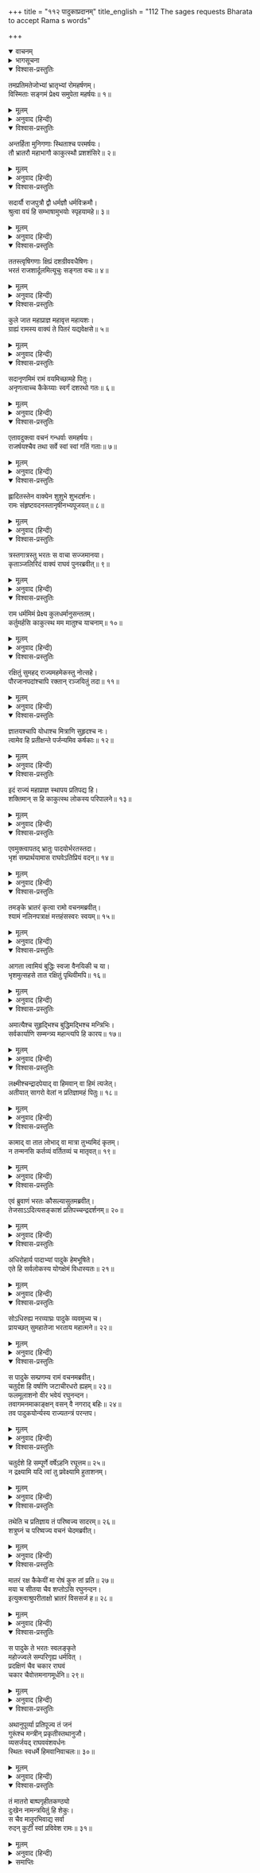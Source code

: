 +++
title = "११२ पादुकाप्रदानम्"
title_english = "112 The sages requests Bharata to accept Rama s words"

+++
<details open><summary>वाचनम्</summary>
<div caption="श्रीराम-हरिसीताराममूर्ति-घनपाठिभ्यां वचनम्" class="audioEmbed" src="https://archive.org/download/Ramayana-recitation-Sriram-harisItArAmamUrti-Ghanapaati-v2/Kanda_2/Kanda_2_AYK-112-Padukaa_Pradaanam.mp3"></div>
</details>

<details><summary>भागसूचना</summary>

112. ऋषियोंका भरतको श्रीरामकी आज्ञाके अनुसार लौट जानेकी सलाह देना, भरतका पुनः श्रीरामके चरणोंमें गिरकर चलनेकी प्रार्थना करना, श्रीरामका उन्हें समझाकर अपनी चरणपादुका देकर उन सबको विदा करना
</details>

<details open><summary>विश्वास-प्रस्तुतिः</summary>

तमप्रतिमतेजोभ्यां भ्रातृभ्यां रोमहर्षणम्।  
विस्मिताः सङ्गमं प्रेक्ष्य समुपेता महर्षयः॥ १॥
</details>

<details><summary>मूलम्</summary>

तमप्रतिमतेजोभ्यां भ्रातृभ्यां रोमहर्षणम्।  
विस्मिताः सङ्गमं प्रेक्ष्य समुपेता महर्षयः॥ १॥
</details>

<details><summary>अनुवाद (हिन्दी)</summary>

उन अनुपम तेजस्वी भ्राताओंका वह रोमाञ्चकारी समागम देख वहाँ आये हुए महर्षियोंको बड़ा विस्मय हुआ॥ १॥
</details>

<details open><summary>विश्वास-प्रस्तुतिः</summary>

अन्तर्हिता मुनिगणाः स्थिताश्च परमर्षयः।  
तौ भ्रातरौ महाभागौ काकुत्स्थौ प्रशशंसिरे॥ २॥
</details>

<details><summary>मूलम्</summary>

अन्तर्हिता मुनिगणाः स्थिताश्च परमर्षयः।  
तौ भ्रातरौ महाभागौ काकुत्स्थौ प्रशशंसिरे॥ २॥
</details>

<details><summary>अनुवाद (हिन्दी)</summary>

अन्तरिक्षमें अदृश्य भावसे खड़े हुए मुनि तथा वहाँ प्रत्यक्षरूपमें बैठे हुए महर्षि उन महान् भाग्यशाली ककुत्स्थवंशी बन्धुओंकी इस प्रकार प्रशंसा करने लगे—॥ २॥
</details>

<details open><summary>विश्वास-प्रस्तुतिः</summary>

सदार्यौ राजपुत्रौ द्वौ धर्मज्ञौ धर्मविक्रमौ।  
श्रुत्वा वयं हि सम्भाषामुभयोः स्पृहयामहे॥ ३॥
</details>

<details><summary>मूलम्</summary>

सदार्यौ राजपुत्रौ द्वौ धर्मज्ञौ धर्मविक्रमौ।  
श्रुत्वा वयं हि सम्भाषामुभयोः स्पृहयामहे॥ ३॥
</details>

<details><summary>अनुवाद (हिन्दी)</summary>

‘ये दोनों राजकुमार सदा श्रेष्ठ, धर्मके ज्ञाता और धर्ममार्गपर ही चलनेवाले हैं। इन दोनोंकी बातचीत सुनकर हमें उसे बारंबार सुनते रहनेकी ही इच्छा होती है’॥ ३॥
</details>

<details open><summary>विश्वास-प्रस्तुतिः</summary>

ततस्त्वृषिगणाः क्षिप्रं दशग्रीववधैषिणः।  
भरतं राजशार्दूलमित्यूचुः सङ्गता वचः॥ ४॥
</details>

<details><summary>मूलम्</summary>

ततस्त्वृषिगणाः क्षिप्रं दशग्रीववधैषिणः।  
भरतं राजशार्दूलमित्यूचुः सङ्गता वचः॥ ४॥
</details>

<details><summary>अनुवाद (हिन्दी)</summary>

तदनन्तर दशग्रीव रावणके वधकी अभिलाषा रखनेवाले ऋषियोंने मिलकर राजसिंह भरतसे तुरंत ही यह बात कही—॥ ४॥
</details>

<details open><summary>विश्वास-प्रस्तुतिः</summary>

कुले जात महाप्राज्ञ महावृत्त महायशः।  
ग्राह्यं रामस्य वाक्यं ते पितरं यद्यवेक्षसे॥ ५॥
</details>

<details><summary>मूलम्</summary>

कुले जात महाप्राज्ञ महावृत्त महायशः।  
ग्राह्यं रामस्य वाक्यं ते पितरं यद्यवेक्षसे॥ ५॥
</details>

<details><summary>अनुवाद (हिन्दी)</summary>

‘महाप्राज्ञ! तुम उत्तम कुलमें उत्पन्न हुए हो। तुम्हारा आचरण बहुत उत्तम और यश महान् है। यदि तुम अपने पिताकी ओर देखो—उन्हें सुख पहुँचाना चाहो तो तुम्हें श्रीरामचन्द्रजीकी बात मान लेनी चाहिये॥ ५॥
</details>

<details open><summary>विश्वास-प्रस्तुतिः</summary>

सदानृणमिमं रामं वयमिच्छामहे पितुः।  
अनृणत्वाच्च कैकेय्याः स्वर्गं दशरथो गतः॥ ६॥
</details>

<details><summary>मूलम्</summary>

सदानृणमिमं रामं वयमिच्छामहे पितुः।  
अनृणत्वाच्च कैकेय्याः स्वर्गं दशरथो गतः॥ ६॥
</details>

<details><summary>अनुवाद (हिन्दी)</summary>

‘हमलोग इन श्रीरामको पिताके ऋणसे सदा उऋण देखना चाहते हैं। कैकेयीका ऋण चुका देनेके कारण ही राजा दशरथ स्वर्गमें पहुँचे हैं’॥ ६॥
</details>

<details open><summary>विश्वास-प्रस्तुतिः</summary>

एतावदुक्त्वा वचनं गन्धर्वाः समहर्षयः।  
राजर्षयश्चैव तथा सर्वे स्वां स्वां गतिं गताः॥ ७॥
</details>

<details><summary>मूलम्</summary>

एतावदुक्त्वा वचनं गन्धर्वाः समहर्षयः।  
राजर्षयश्चैव तथा सर्वे स्वां स्वां गतिं गताः॥ ७॥
</details>

<details><summary>अनुवाद (हिन्दी)</summary>

इतना कहकर वहाँ आये हुए गन्धर्व, महर्षि और राजर्षि सब अपने-अपने स्थानको चले गये॥ ७॥
</details>

<details open><summary>विश्वास-प्रस्तुतिः</summary>

ह्लादितस्तेन वाक्येन शुशुभे शुभदर्शनः।  
रामः संहृष्टवदनस्तानृषीनभ्यपूजयत्॥ ८॥
</details>

<details><summary>मूलम्</summary>

ह्लादितस्तेन वाक्येन शुशुभे शुभदर्शनः।  
रामः संहृष्टवदनस्तानृषीनभ्यपूजयत्॥ ८॥
</details>

<details><summary>अनुवाद (हिन्दी)</summary>

जिनके दर्शनसे जगत् का कल्याण हो जाता है, वे भगवान् श्रीराम महर्षियोंके वचनसे बहुत प्रसन्न हुए। उनका मुख हर्षोल्लाससे खिल उठा, इससे उनकी बड़ी शोभा हुई और उन्होंने उन महर्षियोंकी सादर प्रशंसा की॥ ८॥
</details>

<details open><summary>विश्वास-प्रस्तुतिः</summary>

त्रस्तगात्रस्तु भरतः स वाचा सज्जमानया।  
कृताञ्जलिरिदं वाक्यं राघवं पुनरब्रवीत्॥ ९॥
</details>

<details><summary>मूलम्</summary>

त्रस्तगात्रस्तु भरतः स वाचा सज्जमानया।  
कृताञ्जलिरिदं वाक्यं राघवं पुनरब्रवीत्॥ ९॥
</details>

<details><summary>अनुवाद (हिन्दी)</summary>

परंतु भरतका सारा शरीर थर्रा उठा। वे लड़खड़ाती हुई जबानसे हाथ जोड़कर श्रीरामचन्द्रजीसे बोले—॥ ९॥
</details>

<details open><summary>विश्वास-प्रस्तुतिः</summary>

राम धर्ममिमं प्रेक्ष्य कुलधर्मानुसन्ततम्।  
कर्तुमर्हसि काकुत्स्थ मम मातुश्च याचनाम्॥ १०॥
</details>

<details><summary>मूलम्</summary>

राम धर्ममिमं प्रेक्ष्य कुलधर्मानुसन्ततम्।  
कर्तुमर्हसि काकुत्स्थ मम मातुश्च याचनाम्॥ १०॥
</details>

<details><summary>अनुवाद (हिन्दी)</summary>

‘ककुत्स्थकुलभूषण श्रीराम! हमारे कुलधर्मसे सम्बन्ध रखनेवाला जो ज्येष्ठ पुत्रका राज्यग्रहण और प्रजापालनरूप धर्म है, उसकी ओर दृष्टि डालकर आप मेरी तथा माताकी याचना सफल कीजिये॥ १०॥
</details>

<details open><summary>विश्वास-प्रस्तुतिः</summary>

रक्षितुं सुमहद् राज्यमहमेकस्तु नोत्सहे।  
पौरजानपदांश्चापि रक्तान् रञ्जयितुं तदा॥ ११॥
</details>

<details><summary>मूलम्</summary>

रक्षितुं सुमहद् राज्यमहमेकस्तु नोत्सहे।  
पौरजानपदांश्चापि रक्तान् रञ्जयितुं तदा॥ ११॥
</details>

<details><summary>अनुवाद (हिन्दी)</summary>

‘मैं अकेला ही इस विशाल राज्यकी रक्षा नहीं कर सकता तथा आपके चरणोंमें अनुराग रखनेवाले इन पुरवासी तथा जनपदवासी लोगोंको भी आपके बिना प्रसन्न नहीं रख सकता॥ ११॥
</details>

<details open><summary>विश्वास-प्रस्तुतिः</summary>

ज्ञातयश्चापि योधाश्च मित्राणि सुहृदश्च नः।  
त्वामेव हि प्रतीक्षन्ते पर्जन्यमिव कर्षकाः॥ १२॥
</details>

<details><summary>मूलम्</summary>

ज्ञातयश्चापि योधाश्च मित्राणि सुहृदश्च नः।  
त्वामेव हि प्रतीक्षन्ते पर्जन्यमिव कर्षकाः॥ १२॥
</details>

<details><summary>अनुवाद (हिन्दी)</summary>

‘जैसे किसान मेघकी प्रतीक्षा करते रहते हैं, उसी प्रकार हमारे बन्धु-बान्धव, योद्धा, मित्र और सुहृद् सब लोग आपकी ही बाट जोहते हैं॥ १२॥
</details>

<details open><summary>विश्वास-प्रस्तुतिः</summary>

इदं राज्यं महाप्राज्ञ स्थापय प्रतिपद्य हि।  
शक्तिमान् स हि काकुत्स्थ लोकस्य परिपालने॥ १३॥
</details>

<details><summary>मूलम्</summary>

इदं राज्यं महाप्राज्ञ स्थापय प्रतिपद्य हि।  
शक्तिमान् स हि काकुत्स्थ लोकस्य परिपालने॥ १३॥
</details>

<details><summary>अनुवाद (हिन्दी)</summary>

‘महाप्राज्ञ! आप इस राज्यको स्वीकार करके दूसरे किसीको इसके पालनका भार सौंप दीजिये। वही पुरुष आपके प्रजावर्ग अथवा लोकका पालन करनेमें समर्थ हो सकता है’॥ १३॥
</details>

<details open><summary>विश्वास-प्रस्तुतिः</summary>

एवमुक्त्वापतद् भ्रातुः पादयोर्भरतस्तदा।  
भृशं सम्प्रार्थयामास राघवेऽतिप्रियं वदन्॥ १४॥
</details>

<details><summary>मूलम्</summary>

एवमुक्त्वापतद् भ्रातुः पादयोर्भरतस्तदा।  
भृशं सम्प्रार्थयामास राघवेऽतिप्रियं वदन्॥ १४॥
</details>

<details><summary>अनुवाद (हिन्दी)</summary>

ऐसा कहकर भरत अपने भाईके चरणोंपर गिर पड़े। उस समय उन्होंने श्रीरघुनाथजीसे अत्यन्त प्रिय वचन बोलकर उनसे राज्यग्रहण करनेके लिये बड़ी प्रार्थना की॥
</details>

<details open><summary>विश्वास-प्रस्तुतिः</summary>

तमङ्के भ्रातरं कृत्वा रामो वचनमब्रवीत्।  
श्यामं नलिनपत्राक्षं मत्तहंसस्वरः स्वयम्॥ १५॥
</details>

<details><summary>मूलम्</summary>

तमङ्के भ्रातरं कृत्वा रामो वचनमब्रवीत्।  
श्यामं नलिनपत्राक्षं मत्तहंसस्वरः स्वयम्॥ १५॥
</details>

<details><summary>अनुवाद (हिन्दी)</summary>

तब श्रीरामचन्द्रजीने श्यामवर्ण कमलनयन भाई भरतको उठाकर गोदमें बिठा लिया और मदमत्त हंसके समान मधुर स्वरमें स्वयं यह बात कही—॥ १५॥
</details>

<details open><summary>विश्वास-प्रस्तुतिः</summary>

आगता त्वामियं बुद्धिः स्वजा वैनयिकी च या।  
भृशमुत्सहसे तात रक्षितुं पृथिवीमपि॥ १६॥
</details>

<details><summary>मूलम्</summary>

आगता त्वामियं बुद्धिः स्वजा वैनयिकी च या।  
भृशमुत्सहसे तात रक्षितुं पृथिवीमपि॥ १६॥
</details>

<details><summary>अनुवाद (हिन्दी)</summary>

‘तात! तुम्हें जो यह स्वाभाविक विनयशील बुद्धि प्राप्त हुई है इस बुद्धिके द्वारा तुम समस्त भूमण्डलकी रक्षा करनेमें भी पूर्णरूपसे समर्थ हो सकते हो॥ १६॥
</details>

<details open><summary>विश्वास-प्रस्तुतिः</summary>

अमात्यैश्च सुहृद्भिश्च बुद्धिमद्भिश्च मन्त्रिभिः।  
सर्वकार्याणि सम्मन्त्र्य महान्त्यपि हि कारय॥ १७॥
</details>

<details><summary>मूलम्</summary>

अमात्यैश्च सुहृद्भिश्च बुद्धिमद्भिश्च मन्त्रिभिः।  
सर्वकार्याणि सम्मन्त्र्य महान्त्यपि हि कारय॥ १७॥
</details>

<details><summary>अनुवाद (हिन्दी)</summary>

‘इसके सिवा अमात्यों, सुहृदों और बुद्धिमान् मन्त्रियोंसे सलाह लेकर उनके द्वारा सब कार्य, वे कितने ही बड़े क्यों न हों, करा लिया करो॥ १७॥
</details>

<details open><summary>विश्वास-प्रस्तुतिः</summary>

लक्ष्मीश्चन्द्रादपेयाद् वा हिमवान् वा हिमं त्यजेत्।  
अतीयात् सागरो वेलां न प्रतिज्ञामहं पितुः॥ १८॥
</details>

<details><summary>मूलम्</summary>

लक्ष्मीश्चन्द्रादपेयाद् वा हिमवान् वा हिमं त्यजेत्।  
अतीयात् सागरो वेलां न प्रतिज्ञामहं पितुः॥ १८॥
</details>

<details><summary>अनुवाद (हिन्दी)</summary>

‘चन्द्रमासे उसकी प्रभा अलग हो जाय, हिमालय हिमका परित्याग कर दे, अथवा समुद्र अपनी सीमाको लाँघकर आगे बढ़ जाय, किंतु मैं पिताकी प्रतिज्ञा नहीं तोड़ सकता॥ १८॥
</details>

<details open><summary>विश्वास-प्रस्तुतिः</summary>

कामाद् वा तात लोभाद् वा मात्रा तुभ्यमिदं कृतम्।  
न तन्मनसि कर्तव्यं वर्तितव्यं च मातृवत्॥ १९॥
</details>

<details><summary>मूलम्</summary>

कामाद् वा तात लोभाद् वा मात्रा तुभ्यमिदं कृतम्।  
न तन्मनसि कर्तव्यं वर्तितव्यं च मातृवत्॥ १९॥
</details>

<details><summary>अनुवाद (हिन्दी)</summary>

‘तात! माता कैकेयीने कामनासे अथवा लोभवश तुम्हारे लिये जो कुछ किया है, उसको मनमें न लाना और उसके प्रति सदा वैसा ही बर्ताव करना जैसा अपनी पूजनीया माताके प्रति करना उचित है’॥ १९॥
</details>

<details open><summary>विश्वास-प्रस्तुतिः</summary>

एवं ब्रुवाणं भरतः कौसल्यासुतमब्रवीत्।  
तेजसाऽऽदित्यसङ्काशं प्रतिपच्चन्द्रदर्शनम्॥ २०॥
</details>

<details><summary>मूलम्</summary>

एवं ब्रुवाणं भरतः कौसल्यासुतमब्रवीत्।  
तेजसाऽऽदित्यसङ्काशं प्रतिपच्चन्द्रदर्शनम्॥ २०॥
</details>

<details><summary>अनुवाद (हिन्दी)</summary>

जो सूर्यके समान तेजस्वी हैं तथा जिनका दर्शन प्रतिपदा (द्वितीया) के चन्द्रमाकी भाँति आह्लादजनक है, उन कौसल्यानन्दन श्रीरामके इस प्रकार कहनेपर भरत उनसे यों बोले—॥ २०॥
</details>

<details open><summary>विश्वास-प्रस्तुतिः</summary>

अधिरोहार्य पादाभ्यां पादुके हेमभूषिते।  
एते हि सर्वलोकस्य योगक्षेमं विधास्यतः॥ २१॥
</details>

<details><summary>मूलम्</summary>

अधिरोहार्य पादाभ्यां पादुके हेमभूषिते।  
एते हि सर्वलोकस्य योगक्षेमं विधास्यतः॥ २१॥
</details>

<details><summary>अनुवाद (हिन्दी)</summary>

‘आर्य! ये दो सुवर्णभूषित पादुकाएँ आपके चरणोंमें अर्पित हैं, आप इनपर अपने चरण रखें। ये ही सम्पूर्ण जगत् के योगक्षेमका निर्वाह करेंगी’॥ २१॥
</details>

<details open><summary>विश्वास-प्रस्तुतिः</summary>

सोऽधिरुह्य नरव्याघ्रः पादुके व्यवमुच्य च।  
प्रायच्छत् सुमहातेजा भरताय महात्मने॥ २२॥
</details>

<details><summary>मूलम्</summary>

सोऽधिरुह्य नरव्याघ्रः पादुके व्यवमुच्य च।  
प्रायच्छत् सुमहातेजा भरताय महात्मने॥ २२॥
</details>

<details><summary>अनुवाद (हिन्दी)</summary>

तब महातेजस्वी पुरुषसिंह श्रीरामने उन पादुकाओंपर चढ़कर उन्हें फिर अलग कर दिया और महात्मा भरतको सौंप दिया॥ २२॥
</details>

<details open><summary>विश्वास-प्रस्तुतिः</summary>

स पादुके सम्प्रणम्य रामं वचनमब्रवीत्।  
चतुर्दश हि वर्षाणि जटाचीरधरो ह्यहम्॥ २३॥  
फलमूलाशनो वीर भवेयं रघुनन्दन।  
तवागमनमाकाङ्क्षन् वसन् वै नगराद् बहिः॥ २४॥  
तव पादुकयोर्न्यस्य राज्यतन्त्रं परन्तप।
</details>

<details><summary>मूलम्</summary>

स पादुके सम्प्रणम्य रामं वचनमब्रवीत्।  
चतुर्दश हि वर्षाणि जटाचीरधरो ह्यहम्॥ २३॥  
फलमूलाशनो वीर भवेयं रघुनन्दन।  
तवागमनमाकाङ्क्षन् वसन् वै नगराद् बहिः॥ २४॥  
तव पादुकयोर्न्यस्य राज्यतन्त्रं परन्तप।
</details>

<details><summary>अनुवाद (हिन्दी)</summary>

उन पादुकाओंको प्रणाम करके भरतने श्रीरामसे कहा—‘वीर रघुनन्दन! मैं भी चौदह वर्षोंतक जटा और चीर धारण करके फल-मूलका भोजन करता हुआ आपके आगमनकी प्रतीक्षामें नगरसे बाहर ही रहूँगा। परंतप! इतने दिनोंतक राज्यका सारा भार आपकी इन चरण-पादुकाओंपर ही रखकर मैं आपकी बाट जोहता रहूँगा॥
</details>

<details open><summary>विश्वास-प्रस्तुतिः</summary>

चतुर्दशे हि सम्पूर्णे वर्षेऽहनि रघूत्तम॥ २५॥  
न द्रक्ष्यामि यदि त्वां तु प्रवेक्ष्यामि हुताशनम्।
</details>

<details><summary>मूलम्</summary>

चतुर्दशे हि सम्पूर्णे वर्षेऽहनि रघूत्तम॥ २५॥  
न द्रक्ष्यामि यदि त्वां तु प्रवेक्ष्यामि हुताशनम्।
</details>

<details><summary>अनुवाद (हिन्दी)</summary>

‘रघुकुलशिरोमणे! यदि चौदहवाँ वर्ष पूर्ण होनेपर नूतन वर्षके प्रथम दिन ही मुझे आपका दर्शन नहीं मिलेगा तो मैं जलती हुई आगमें प्रवेश कर जाऊँगा’॥
</details>

<details open><summary>विश्वास-प्रस्तुतिः</summary>

तथेति च प्रतिज्ञाय तं परिष्वज्य सादरम्॥ २६॥  
शत्रुघ्नं च परिष्वज्य वचनं चेदमब्रवीत्।
</details>

<details><summary>मूलम्</summary>

तथेति च प्रतिज्ञाय तं परिष्वज्य सादरम्॥ २६॥  
शत्रुघ्नं च परिष्वज्य वचनं चेदमब्रवीत्।
</details>

<details><summary>अनुवाद (हिन्दी)</summary>

श्रीरामचन्द्रजीने ‘बहुत अच्छा’ कहकर स्वीकृति दे दी और बड़े आदरके साथ भरतको हृदयसे लगाया। तत्पश्चात् शत्रुघ्नको भी छातीसे लगाकर यह बात कही—
</details>

<details open><summary>विश्वास-प्रस्तुतिः</summary>

मातरं रक्ष कैकेयीं मा रोषं कुरु तां प्रति॥ २७॥  
मया च सीतया चैव शप्तोऽसि रघुनन्दन।  
इत्युक्त्वाश्रुपरीताक्षो भ्रातरं विससर्ज ह॥ २८॥
</details>

<details><summary>मूलम्</summary>

मातरं रक्ष कैकेयीं मा रोषं कुरु तां प्रति॥ २७॥  
मया च सीतया चैव शप्तोऽसि रघुनन्दन।  
इत्युक्त्वाश्रुपरीताक्षो भ्रातरं विससर्ज ह॥ २८॥
</details>

<details><summary>अनुवाद (हिन्दी)</summary>

‘रघुनन्दन! मैं तुम्हें अपनी और सीताकी शपथ दिलाकर कहता हूँ कि तुम माता कैकेयीकी रक्षा करना, उनके प्रति कभी क्रोध न करना’—इतना कहते-कहते उनकी आँखोंमें आँसू उमड़ आये। उन्होंने व्यथित हृदयसे भाई शत्रुघ्नको विदा किया॥ २७-२८॥
</details>

<details open><summary>विश्वास-प्रस्तुतिः</summary>

स पादुके ते भरतः स्वलङ्कृते  
महोज्ज्वले सम्परिगृह्य धर्मवित् ।  
प्रदक्षिणं चैव चकार राघवं  
चकार चैवोत्तमनागमूर्धनि॥ २९॥
</details>

<details><summary>मूलम्</summary>

स पादुके ते भरतः स्वलङ्कृते  
महोज्ज्वले सम्परिगृह्य धर्मवित् ।  
प्रदक्षिणं चैव चकार राघवं  
चकार चैवोत्तमनागमूर्धनि॥ २९॥
</details>

<details><summary>अनुवाद (हिन्दी)</summary>

धर्मज्ञ भरतने भलीभाँति अलंकृत की हुई उन परम उज्ज्वल चरणपादुकाओंको लेकर श्रीरामचन्द्रजीकी परिक्रमा की तथा उन पादुकाओंको राजाकी सवारीमें आनेवाले सर्वश्रेष्ठ गजराजके मस्तकपर स्थापित किया॥
</details>

<details open><summary>विश्वास-प्रस्तुतिः</summary>

अथानुपूर्व्या प्रतिपूज्य तं जनं  
गुरूंश्च मन्त्रीन् प्रकृतीस्तथानुजौ।  
व्यसर्जयद् राघववंशवर्धनः  
स्थितः स्वधर्मे हिमवानिवाचलः॥ ३०॥
</details>

<details><summary>मूलम्</summary>

अथानुपूर्व्या प्रतिपूज्य तं जनं  
गुरूंश्च मन्त्रीन् प्रकृतीस्तथानुजौ।  
व्यसर्जयद् राघववंशवर्धनः  
स्थितः स्वधर्मे हिमवानिवाचलः॥ ३०॥
</details>

<details><summary>अनुवाद (हिन्दी)</summary>

तदनन्तर अपने धर्ममें हिमालयकी भाँति अविचल भावसे स्थित रहनेवाले रघुवंशवर्धन श्रीरामने क्रमशः वहाँ आये हुए जनसमुदाय, गुरु, मन्त्री, प्रजा तथा दोनों भाइयोंका यथायोग्य सत्कार करके उन्हें विदा किया॥
</details>

<details open><summary>विश्वास-प्रस्तुतिः</summary>

तं मातरो बाष्पगृहीतकण्ठ्यो  
दुःखेन नामन्त्रयितुं हि शेकुः।  
स चैव मातॄरभिवाद्य सर्वा  
रुदन् कुटीं स्वां प्रविवेश रामः॥ ३१॥
</details>

<details><summary>मूलम्</summary>

तं मातरो बाष्पगृहीतकण्ठ्यो  
दुःखेन नामन्त्रयितुं हि शेकुः।  
स चैव मातॄरभिवाद्य सर्वा  
रुदन् कुटीं स्वां प्रविवेश रामः॥ ३१॥
</details>

<details><summary>अनुवाद (हिन्दी)</summary>

उस समय कौसल्या आदि सभी माताओंका गला आँसुओंसे रुँध गया था। वे दुःखके कारण श्रीरामको सम्बोधित भी न कर सकीं। श्रीराम भी सब माताओंको प्रणाम करके रोते हुए अपनी कुटियामें चले गये॥ ३१॥
</details>

<details><summary>समाप्तिः</summary>

इत्यार्षे श्रीमद्रामायणे वाल्मीकीये आदिकाव्येऽयोध्याकाण्डे द्वादशाधिकशततमः सर्गः॥ ११२॥  
इस प्रकार श्रीवाल्मीकिनिर्मित आर्षरामायण आदिकाव्यके अयोध्याकाण्डमें एक सौ बारहवाँ सर्ग पूरा हुआ॥ ११२॥
</details>

